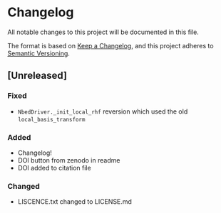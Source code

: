 # Changelog

All notable changes to this project will be documented in this file.

The format is based on [Keep a Changelog](https://keepachangelog.com/en/1.0.0/),
and this project adheres to [Semantic Versioning](https://semver.org/spec/v2.0.0.html).

## [Unreleased]
### Fixed 
- `NbedDriver._init_local_rhf` reversion which used the old `local_basis_transform`
### Added
- Changelog!
- DOI button from zenodo in readme
- DOI added to citation file
### Changed
- LISCENCE.txt changed to LICENSE.md